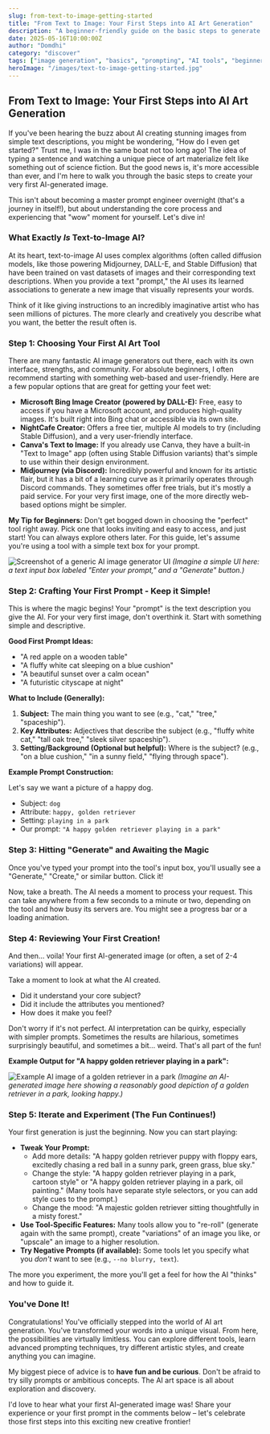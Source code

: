 ```yaml
---
slug: from-text-to-image-getting-started
title: "From Text to Image: Your First Steps into AI Art Generation"
description: "A beginner-friendly guide on the basic steps to generate your first images from text prompts using AI tools."
date: 2025-05-16T10:00:00Z
author: "Domdhi"
category: "discover"
tags: ["image generation", "basics", "prompting", "AI tools", "beginners", "text-to-image"]
heroImage: "/images/text-to-image-getting-started.jpg"
---
```

## From Text to Image: Your First Steps into AI Art Generation

If you've been hearing the buzz about AI creating stunning images from simple text descriptions, you might be wondering, "How do I even get started?" Trust me, I was in the same boat not too long ago! The idea of typing a sentence and watching a unique piece of art materialize felt like something out of science fiction. But the good news is, it's more accessible than ever, and I'm here to walk you through the basic steps to create your very first AI-generated image.

This isn't about becoming a master prompt engineer overnight (that's a journey in itself!), but about understanding the core process and experiencing that "wow" moment for yourself. Let's dive in!

### What Exactly *Is* Text-to-Image AI?

At its heart, text-to-image AI uses complex algorithms (often called diffusion models, like those powering Midjourney, DALL-E, and Stable Diffusion) that have been trained on vast datasets of images and their corresponding text descriptions. When you provide a text "prompt," the AI uses its learned associations to generate a new image that visually represents your words.

Think of it like giving instructions to an incredibly imaginative artist who has seen millions of pictures. The more clearly and creatively you describe what you want, the better the result often is.

### Step 1: Choosing Your First AI Art Tool

There are many fantastic AI image generators out there, each with its own interface, strengths, and community. For absolute beginners, I often recommend starting with something web-based and user-friendly. Here are a few popular options that are great for getting your feet wet:

*   **Microsoft Bing Image Creator (powered by DALL-E):** Free, easy to access if you have a Microsoft account, and produces high-quality images. It's built right into Bing chat or accessible via its own site.
*   **NightCafe Creator:** Offers a free tier, multiple AI models to try (including Stable Diffusion), and a very user-friendly interface.
*   **Canva's Text to Image:** If you already use Canva, they have a built-in "Text to Image" app (often using Stable Diffusion variants) that's simple to use within their design environment.
*   **Midjourney (via Discord):** Incredibly powerful and known for its artistic flair, but it has a bit of a learning curve as it primarily operates through Discord commands. They sometimes offer free trials, but it's mostly a paid service. For your very first image, one of the more directly web-based options might be simpler.

**My Tip for Beginners:** Don't get bogged down in choosing the "perfect" tool right away. Pick one that looks inviting and easy to access, and just start! You can always explore others later. For this guide, let's assume you're using a tool with a simple text box for your prompt.

![Screenshot of a generic AI image generator UI](/images/generic-ai-tool-ui.png)
*(Imagine a simple UI here: a text input box labeled "Enter your prompt," and a "Generate" button.)*

### Step 2: Crafting Your First Prompt - Keep it Simple!

This is where the magic begins! Your "prompt" is the text description you give the AI. For your very first image, don't overthink it. Start with something simple and descriptive.

**Good First Prompt Ideas:**

*   "A red apple on a wooden table"
*   "A fluffy white cat sleeping on a blue cushion"
*   "A beautiful sunset over a calm ocean"
*   "A futuristic cityscape at night"

**What to Include (Generally):**

1.  **Subject:** The main thing you want to see (e.g., "cat," "tree," "spaceship").
2.  **Key Attributes:** Adjectives that describe the subject (e.g., "fluffy white cat," "tall oak tree," "sleek silver spaceship").
3.  **Setting/Background (Optional but helpful):** Where is the subject? (e.g., "on a blue cushion," "in a sunny field," "flying through space").

**Example Prompt Construction:**

Let's say we want a picture of a happy dog.
*   Subject: `dog`
*   Attribute: `happy, golden retriever`
*   Setting: `playing in a park`
*   Our prompt: `"A happy golden retriever playing in a park"`

### Step 3: Hitting "Generate" and Awaiting the Magic

Once you've typed your prompt into the tool's input box, you'll usually see a "Generate," "Create," or similar button. Click it!

Now, take a breath. The AI needs a moment to process your request. This can take anywhere from a few seconds to a minute or two, depending on the tool and how busy its servers are. You might see a progress bar or a loading animation.

### Step 4: Reviewing Your First Creation!

And then... voila! Your first AI-generated image (or often, a set of 2-4 variations) will appear.

Take a moment to look at what the AI created.
*   Did it understand your core subject?
*   Did it include the attributes you mentioned?
*   How does it make you feel?

Don't worry if it's not perfect. AI interpretation can be quirky, especially with simpler prompts. Sometimes the results are hilarious, sometimes surprisingly beautiful, and sometimes a bit... weird. That's all part of the fun!

**Example Output for "A happy golden retriever playing in a park":**

![Example AI image of a golden retriever in a park](/images/first-dog-generation.png)
*(Imagine an AI-generated image here showing a reasonably good depiction of a golden retriever in a park, looking happy.)*

### Step 5: Iterate and Experiment (The Fun Continues!)

Your first generation is just the beginning. Now you can start playing:

*   **Tweak Your Prompt:**
    *   Add more details: "A happy golden retriever puppy with floppy ears, excitedly chasing a red ball in a sunny park, green grass, blue sky."
    *   Change the style: "A happy golden retriever playing in a park, cartoon style" or "A happy golden retriever playing in a park, oil painting." (Many tools have separate style selectors, or you can add style cues to the prompt.)
    *   Change the mood: "A majestic golden retriever sitting thoughtfully in a misty forest."
*   **Use Tool-Specific Features:** Many tools allow you to "re-roll" (generate again with the same prompt), create "variations" of an image you like, or "upscale" an image to a higher resolution.
*   **Try Negative Prompts (if available):** Some tools let you specify what you *don't* want to see (e.g., `--no blurry, text`).

The more you experiment, the more you'll get a feel for how the AI "thinks" and how to guide it.

### You've Done It!

Congratulations! You've officially stepped into the world of AI art generation. You've transformed your words into a unique visual. From here, the possibilities are virtually limitless. You can explore different tools, learn advanced prompting techniques, try different artistic styles, and create anything you can imagine.

My biggest piece of advice is to **have fun and be curious**. Don't be afraid to try silly prompts or ambitious concepts. The AI art space is all about exploration and discovery.

I'd love to hear what your first AI-generated image was! Share your experience or your first prompt in the comments below – let's celebrate those first steps into this exciting new creative frontier!